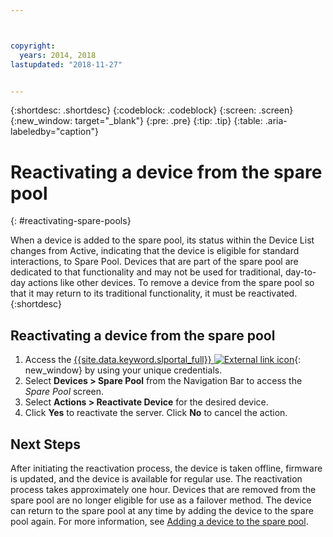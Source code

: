 ```yaml
---



copyright:
  years: 2014, 2018
lastupdated: "2018-11-27"


---
```


{:shortdesc: .shortdesc}
{:codeblock: .codeblock}
{:screen: .screen}
{:new_window: target="_blank"}
{:pre: .pre}
{:tip: .tip}
{:table: .aria-labeledby="caption"}


# Reactivating a device from the spare pool
{: #reactivating-spare-pools}

When a device is added to the spare pool, its status within the Device List changes from Active, indicating that the device is eligible for standard interactions, to Spare Pool. Devices that are part of the spare pool are dedicated to that functionality and may not be used for traditional, day-to-day actions like other devices. To remove a device from the spare pool so that it may return to its traditional functionality, it must be reactivated.
{:shortdesc}

## Reactivating a device from the spare pool

1. Access the [{{site.data.keyword.slportal_full}} ![External link icon](../icons/launch-glyph.svg "External link icon")](https://control.softlayer.com/){: new_window} by using your unique credentials.
2. Select **Devices > Spare Pool** from the Navigation Bar to access the *Spare Pool* screen.
3. Select **Actions > Reactivate Device** for the desired device.
4. Click **Yes** to reactivate the server. Click **No** to cancel the action.

## Next Steps
After initiating the reactivation process, the device is taken offline, firmware is updated, and the device is available for regular use. The reactivation process takes approximately one hour. Devices that are removed from the spare pool are no longer eligible for use as a failover method. The device can return to the spare pool at any time by adding the device to the spare pool again. For more information, see [Adding a device to the spare pool](/docs/bare-metal/add_spare_pool.html).

